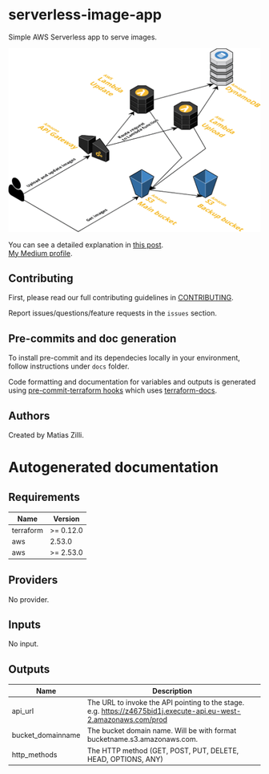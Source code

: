 # serverless-image-app
Simple AWS Serverless app to serve images.

<img src="./docs/architecture.png" alt="alt text" width="600"/>   

You can see a detailed explanation in [this post](https://matiaszilli.medium.com/building-a-simple-aws-serverless-app-to-upload-images-2003c2084526).   
[My Medium profile](https://matiaszilli.medium.com/).  

## Contributing

First, please read our full contributing guidelines in [CONTRIBUTING](./.github/CONTRIBUTING.md).

Report issues/questions/feature requests in the `issues` section.

## Pre-commits and doc generation

To install pre-commit and its dependecies locally in your environment, follow instructions under `docs` folder.

Code formatting and documentation for variables and outputs is generated using [pre-commit-terraform hooks](https://github.com/antonbabenko/pre-commit-terraform) which uses [terraform-docs](https://github.com/segmentio/terraform-docs).

## Authors

Created by Matias Zilli.

# Autogenerated documentation

<!-- BEGINNING OF PRE-COMMIT-TERRAFORM DOCS HOOK -->
## Requirements

| Name | Version |
|------|---------|
| terraform | >= 0.12.0 |
| aws | 2.53.0 |
| aws | >= 2.53.0 |

## Providers

No provider.

## Inputs

No input.

## Outputs

| Name | Description |
|------|-------------|
| api\_url | The URL to invoke the API pointing to the stage. e.g. https://z4675bid1j.execute-api.eu-west-2.amazonaws.com/prod |
| bucket\_domainname | The bucket domain name. Will be with format bucketname.s3.amazonaws.com. |
| http\_methods | The HTTP method (GET, POST, PUT, DELETE, HEAD, OPTIONS, ANY) |

<!-- END OF PRE-COMMIT-TERRAFORM DOCS HOOK -->
